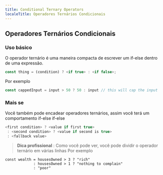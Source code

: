 ```yaml
---
title: Conditional Ternary Operators
localeTitle: Operadores Ternários Condicionais
---
```

## Operadores Ternários Condicionais

### Uso básico

O operador ternário é uma maneira compacta de escrever um if-else dentro de uma expressão.

```js
const thing = (condition) ? <if true> : <if false>; 
```

Por exemplo

```js
const cappedInput = input > 50 ? 50 : input // this will cap the input at 50 
```

### Mais se

Você também pode encadear operadores ternários, assim você terá um comportamento if-else if-else

```js
<first condition> ? <value if first true> 
 : <second condition> ? <value if second is true> 
 : <fallback value> 
```

> **Dica profissional** : Como você pode ver, você pode dividir o operador ternário em várias linhas Por exemplo
```
const wealth = housesOwned > 3 ? "rich" 
             : housesOwned > 1 ? "nothing to complain" 
             : "poor" 

```